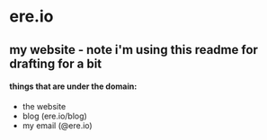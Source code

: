 # ere.io

## my website - note i'm using this readme for drafting for a bit

#### things that are under the domain:
- the website
- blog (ere.io/blog)
- my email (@ere.io)